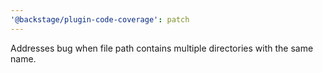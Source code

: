 ```yaml
---
'@backstage/plugin-code-coverage': patch
---
```


Addresses bug when file path contains multiple directories with the same name.
